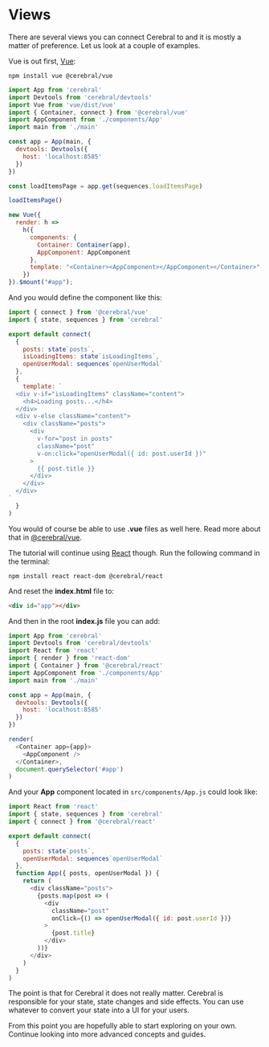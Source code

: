 # Views

There are several views you can connect Cerebral to and it is mostly a matter of preference. Let us look at a couple of examples.

Vue is out first, [Vue](https://vuejs.org/):

`npm install vue @cerebral/vue`

```js
import App from 'cerebral'
import Devtools from 'cerebral/devtools'
import Vue from 'vue/dist/vue'
import { Container, connect } from '@cerebral/vue'
import AppComponent from './components/App'
import main from './main'

const app = App(main, {
  devtools: Devtools({
    host: 'localhost:8585'
  })
})

const loadItemsPage = app.get(sequences.loadItemsPage)

loadItemsPage()

new Vue({
  render: h =>
    h({
      components: {
        Container: Container(app),
        AppComponent: AppComponent
      },
      template: "<Container><AppComponent></AppComponent></Container>"
    })
}).$mount("#app");
```

And you would define the component like this:

```js
import { connect } from '@cerebral/vue'
import { state, sequences } from 'cerebral'

export default connect(
  {
    posts: state`posts`,
    isLoadingItems: state`isLoadingItems`,
    openUserModal: sequences`openUserModal`
  },
  {
    template: `
  <div v-if="isLoadingItems" className="content">
    <h4>Loading posts...</h4>
  </div>
  <div v-else className="content">
    <div className="posts">
      <div
        v-for="post in posts"
        className="post"
        v-on:click="openUserModal({ id: post.userId })"
      >
        {{ post.title }}
      </div>
    </div>
  </div>
`
  }
)
```

You would of course be able to use **.vue** files as well here. Read more about that in [@cerebral/vue](/views/vue.html).

The tutorial will continue using [React](https://reactjs.org/) though. Run the following command in the terminal:

`npm install react react-dom @cerebral/react`

And reset the **index.html** file to:

```html
<div id="app"></div>
```

And then in the root **index.js** file you can add:

```js
import App from 'cerebral'
import Devtools from 'cerebral/devtools'
import React from 'react'
import { render } from 'react-dom'
import { Container } from '@cerebral/react'
import AppComponent from './components/App'
import main from './main'

const app = App(main, {
  devtools: Devtools({
    host: 'localhost:8585'
  })
})

render(
  <Container app={app}>
    <AppComponent />
  </Container>,
  document.querySelector('#app')
)
```

And your **App** component located in `src/components/App.js` could look like:

```js
import React from 'react'
import { state, sequences } from 'cerebral'
import { connect } from '@cerebral/react'

export default connect(
  {
    posts: state`posts`,
    openUserModal: sequences`openUserModal`
  },
  function App({ posts, openUserModal }) {
    return (
      <div className="posts">
        {posts.map(post => (
          <div
            className="post"
            onClick={() => openUserModal({ id: post.userId })}
          >
            {post.title}
          </div>
        ))}
      </div>
    )
  }
)
```

The point is that for Cerebral it does not really matter. Cerebral is responsible for your state, state changes and side effects. You can use whatever to convert your state into a UI for your users.

From this point you are hopefully able to start exploring on your own. Continue looking into more advanced concepts and guides.
